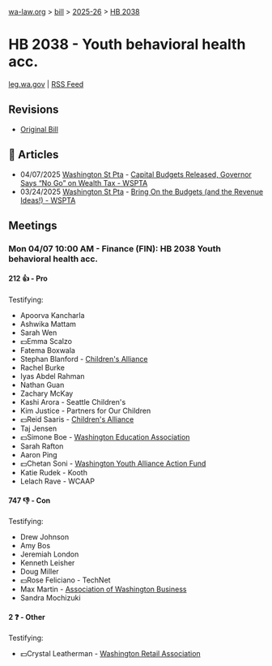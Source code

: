 [wa-law.org](/) > [bill](/bill/) > [2025-26](/bill/2025-26/) > [HB 2038](/bill/2025-26/hb/2038/)

# HB 2038 - Youth behavioral health acc.
[leg.wa.gov](https://app.leg.wa.gov/billsummary?BillNumber=2038&Year=2025&Initiative=false) | [RSS Feed](./rss.xml)

## Revisions
* [Original Bill](1/)

## 📰 Articles
* 04/07/2025 [Washington St Pta](/org/washington_st_pta/) - [Capital Budgets Released, Governor Says “No Go” on Wealth Tax - WSPTA](https://www.wastatepta.org/capital-budgets-released-governor-says-no-go-on-wealth-tax/#:~:text=HB%202038)
* 03/24/2025 [Washington St Pta](/org/washington_st_pta/) - [Bring On the Budgets (and the Revenue Ideas!) - WSPTA](https://www.wastatepta.org/bring-on-the-budgets-and-the-revenue-ideas/#:~:text=HB%202038)

## Meetings
### Mon 04/07 10:00 AM - Finance (FIN): HB 2038 Youth behavioral health acc.
#### 212 👍 - Pro
Testifying:
* Apoorva Kancharla
* Ashwika Mattam
* Sarah Wen
* 💵Emma Scalzo
* Fatema Boxwala
* Stephan Blanford - [Children's Alliance](/org/children's_alliance/)
* Rachel Burke
* Iyas Abdel Rahman
* Nathan Guan
* Zachary McKay
* Kashi Arora - Seattle Children's
* Kim Justice - Partners for Our Children
* 💵Reid Saaris - [Children's Alliance](/org/children's_alliance/)
* Taj Jensen
* 💵Simone Boe - [Washington Education Association](/org/washington_education_association/)
* Sarah Rafton
* Aaron Ping
* 💵Chetan Soni - [Washington Youth Alliance Action Fund](/org/washington_youth_alliance_action_fund/)
* Katie Rudek - Kooth
* Lelach Rave - WCAAP

#### 747 👎 - Con
Testifying:
* Drew Johnson
* Amy Bos
* Jeremiah London
* Kenneth Leisher
* Doug Miller
* 💵Rose Feliciano - TechNet
* Max Martin - [Association of Washington Business](/org/association_of_washington_business/)
* Sandra Mochizuki

#### 2 ❓ - Other
Testifying:
* 💵Crystal Leatherman - [Washington Retail Association](/org/washington_retail_association/)

